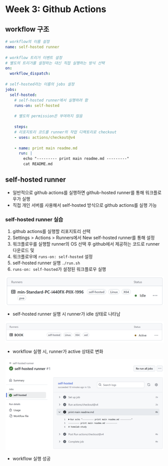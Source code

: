 # Week 3: Github Actions

## workflow 구조

```yaml
# workflow의 이름 설정
name: self-hosted runner

# workflow 트리거 이벤트 설정
# 별도의 트리거를 설정하는 대신 직접 실행하는 방식 선택
on:
  workflow_dispatch:

# self-hosted라는 이름의 jobs 설정
jobs:
  self-hosted:
    # self-hosted runner에서 실행하려 함
    runs-on: self-hosted

    # 별도의 permission은 부여하지 않음

    steps:
    # 리포지토리 코드를 runner의 작업 디렉토리로 checkout
    - uses: actions/checkout@v4
    
    - name: print main readme.md
      run: |
        echo "--------- print main readme.md ---------"
        cat README.md
```

## self-hosted runner

- 일반적으로 github actions를 실행하면 github-hosted runner를 통해 워크플로우가 실행
- 직접 개인 서버를 사용해서 self-hosted 방식으로 github actions를 실행 가능

### self-hosted runner 실습

1. github actions를 실행할 리포지토리 선택
2. Settings > Actions > Runners에서 New self-hosted runner를 통해 설정
3. 워크플로우를 실행할 runner의 OS 선택 후 github에서 제공하는 코드로 runner 다운로드 및
4. 워크플로우에 `runs-on: self-hosted` 설정
5. self-hosted runner 실행 `./run.sh`
6. `runs-on: self-hosted`가 설정된 워크플로우 실행

![Image](/week3/self-hosted-runner/idle.png)

- self-hosted runner 실행 시 runner가 idle 상태로 나타남

![Image](/week3/self-hosted-runner/active.png)

- workflow 실행 시, runner가 active 상태로 변화

![Image](/week3/self-hosted-runner/workflow.png)

- workflow 실행 성공
